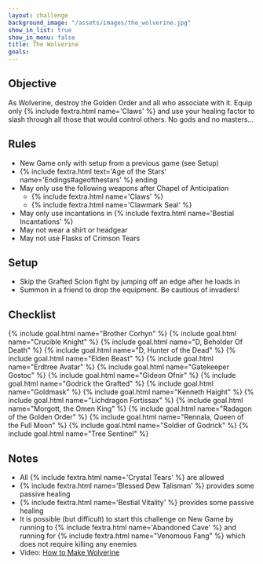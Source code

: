 ```yaml
---
layout: challenge
background_image: "/assets/images/the_wolverine.jpg"
show_in_list: true
show_in_menu: false
title: The Wolverine
goals:
---
```


## Objective

As Wolverine, destroy the Golden Order and all who associate with it. Equip only {% include fextra.html name='Claws' %} and use your healing factor to slash through all those that would control others. No gods and no masters...

## Rules

- New Game only with setup from a previous game (see Setup)
-  {% include fextra.html text='Age of the Stars' name='Endings#ageofthestars' %} ending
- May only use the following weapons after Chapel of Anticipation
    - {% include fextra.html name='Claws' %}
    - {% include fextra.html name='Clawmark Seal' %}
- May only use incantations in {% include fextra.html name='Bestial Incantations' %}
- May not wear a shirt or headgear
- May not use Flasks of Crimson Tears

## Setup

- Skip the Grafted Scion fight by jumping off an edge after he loads in
- Summon in a friend to drop the equipment. Be cautious of invaders!

## Checklist

{% include goal.html name="Brother Corhyn" %}
{% include goal.html name="Crucible Knight" %}
{% include goal.html name="D, Beholder Of Death" %}
{% include goal.html name="D, Hunter of the Dead" %}
{% include goal.html name="Elden Beast" %}
{% include goal.html name="Erdtree Avatar" %}
{% include goal.html name="Gatekeeper Gostoc" %}
{% include goal.html name="Gideon Ofnir" %}
{% include goal.html name="Godrick the Grafted" %}
{% include goal.html name="Goldmask" %}
{% include goal.html name="Kenneth Haight" %}
{% include goal.html name="Lichdragon Fortissax" %}
{% include goal.html name="Morgott, the Omen King" %}
{% include goal.html name="Radagon of the Golden Order" %}
{% include goal.html name="Rennala, Queen of the Full Moon" %}
{% include goal.html name="Soldier of Godrick" %}
{% include goal.html name="Tree Sentinel" %}

## Notes

- All {% include fextra.html name='Crystal Tears' %} are allowed
- {% include fextra.html name='Blessed Dew Talisman' %} provides some passive healing
- {% include fextra.html name='Bestial Vitality' %} provides some passive healing
- It is possible (but difficult) to start this challenge on New Game by running to {% include fextra.html name='Abandoned Cave' %} and running for {% include fextra.html name="Venomous Fang" %} which does not require killing any enemies
- Video: [How to Make Wolverine](https://www.youtube.com/watch?v=WCFvKba4qWs)